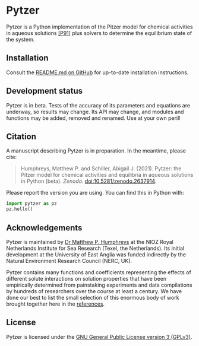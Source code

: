 # Pytzer

<!-- ![Tests](https://github.com/mvdh7/pytzer/workflows/Tests/badge.svg)
[![Coverage](img/coverage.svg)](https://github.com/mvdh7/pytzer/blob/main/.misc/coverage.txt)
[![pypi badge](https://img.shields.io/pypi/v/pytzer.svg?style=popout)](https://pypi.org/project/pytzer/)
[![DOI](https://img.shields.io/badge/DOI-10.5281%2Fzenodo.2637914-informational)](https://doi.org/10.5281/zenodo.2637914)
[![License: GPL v3](https://img.shields.io/badge/License-GPLv3-blue.svg)](https://www.gnu.org/licenses/gpl-3.0)
[![Code style: black](https://img.shields.io/badge/code%20style-black-000000.svg)](https://github.com/psf/black) -->

Pytzer is a Python implementation of the Pitzer model for chemical activities in aqueous solutions [[P91]](refs/#p) plus solvers to determine the equilibrium state of the system.

## Installation

Consult the [README.md on GitHub](https://github.com/mvdh7/pytzer/tree/main#pytzer) for up-to-date installation instructions.

## Development status

Pytzer is in beta.  Tests of the accuracy of its parameters and equations are underway, so results may change.  Its API may change, and modules and functions may be added, removed and renamed.  Use at your own peril!

## Citation

A manuscript describing Pytzer is in preparation.  In the meantime, please cite:

> Humphreys, Matthew P. and Schiller, Abigail J. (2021).  Pytzer: the Pitzer model for chemical activities and equilibria in aqueous solutions in Python (beta).  *Zenodo.* [doi:10.5281/zenodo.2637914](https://doi.org/10.5281/zenodo.2637914).

Please report the version you are using.  You can find this in Python with:

```python
import pytzer as pz
pz.hello()
```

## Acknowledgements

Pytzer is maintained by [Dr Matthew P. Humphreys](https://seaco2.group) at the NIOZ Royal Netherlands Institute for Sea Research (Texel, the Netherlands).  Its initial development at the University of East Anglia was funded indirectly by the Natural Environment Research Council (NERC, UK).

Pytzer contains many functions and coefficients representing the effects of different solute interactions on solution properties that have been empirically determined from painstaking experiments and data compilations by hundreds of researchers over the course at least a century.  We have done our best to list the small selection of this enormous body of work brought together here in the [references](refs).

## License

Pytzer is licensed under the [GNU General Public License version 3 (GPLv3)](https://www.gnu.org/licenses/gpl-3.0.en.html).
